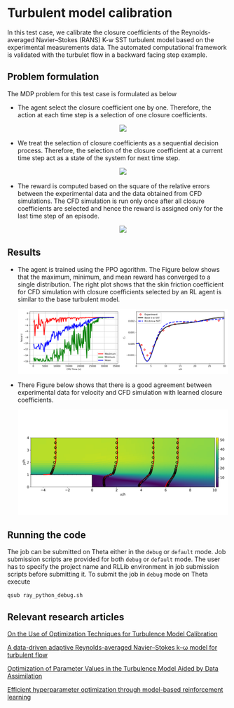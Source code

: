# Turbulent model calibration
In this test case, we calibrate the closure coefficients of the Reynolds-averaged Navier–Stokes (RANS) K-w SST turbulent model based on the experimental measurements data. The automated computational framework is validated with the turbulet flow in a backward facing step example. 

## Problem formulation
The MDP problem for this test case is formulated as below
- The agent select the closure coefficient one by one. Therefore, the action at each time step is a selection of one closure coefficients. 
	<p align="center">
		<img src="https://latex.codecogs.com/gif.latex?%5Cdpi%7B150%7D%20a_k%3D%5Clambda_k">
	</p>

- We treat the selection of closure coefficients as a sequential decision process. Therefore, the selection of the closure coefficient at a current time step act as a state of the system for next time step. 
	<p align="center">
		<img src="https://latex.codecogs.com/gif.latex?%5Cdpi%7B150%7D%20s_k%20%3D%20%5Clambda_%7Bk-1%7D">
	</p>

- The reward is computed based on the square of the relative errors between the experimental data and the data obtained from CFD simulations. The CFD simulation is run only once after all closure coefficients are selected and hence the reward is assigned only for the last time step of an episode. 
	<p align="center">
		<img src="https://latex.codecogs.com/gif.latex?%5Cdpi%7B150%7D%20r_k%20%3D%20%5Cbegin%7Bcases%7D%200%20%5Cquad%20%5Ctext%7Bfor%7D%20%5Cquad%20k%20%5Cin%20%5B1%2Cn-1%5D%2C%20%5C%5C%20-%5Csum_%7Bi%3D1%7D%5EN%20%5Cepsilon_i%20%5Cquad%20%5Ctext%7Bwhere%7D%20%5Cquad%20%5Cepsilon_i%3D%5Ctext%7Bmin%7D%5Cbigg%281.0%2C%5Cbigg%5B%5Cfrac%7Bc_f_%7B%2Ci%7D%5E%7B%5Ctext%7BCFD%7D%7D%7D%7Bc_f_%7B%2Ci%7D%5E%7B%5Ctext%7BExpt%7D%7D%7D-1%5Cbigg%5D%5E2%20%5Cbigg%29%20%5Cend%7Bcases%7D">
	</p>

## Results
- The agent is trained using the PPO agorithm. The Figure below shows that the maximum, minimum, and mean reward has converged to a single distribution. The right plot shows that the skin friction coefficient for CFD simulation with closure coefficients selected by an RL agent is similar to the base turbulent model.
	<p align="center">
		<img src="misc/results.png" width="1024">
	</p>

- There Figure below shows that there is a good agreement between experimental data for velocity and CFD simulation with learned closure coefficients.
	<p align="center">
		<img src="misc/velocity_profile.png" width="640">
	</p>

## Running the code
The job can be submitted on Theta either in the `debug` or `default` mode. Job submission scripts are provided for both `debug` or `default` mode. The user has to specify the project name and RLLib environment in job submission scripts before submitting it. To submit the job in `debug` mode on Theta execute 
```
qsub ray_python_debug.sh
```

## Relevant research articles
[On the Use of Optimization Techniques for Turbulence Model Calibration](https://ntrs.nasa.gov/archive/nasa/casi.ntrs.nasa.gov/20190025296.pdf)

[A data-driven adaptive Reynolds-averaged Navier–Stokes k–ω model for turbulent flow](https://www.sciencedirect.com/science/article/pii/S0021999117303789)

[Optimization of Parameter Values in the Turbulence Model Aided by Data Assimilation](https://arc.aiaa.org/doi/abs/10.2514/1.J054109?journalCode=aiaaj)

[Efficient hyperparameter optimization through model-based reinforcement learning](https://www.sciencedirect.com/science/article/pii/S0925231220310523)
